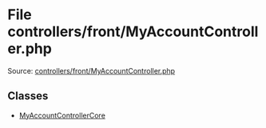 File controllers/front/MyAccountController.php
=========

Source: [controllers/front/MyAccountController.php](https://github.com/PrestaShop/PrestaShop/blob/1.5.4.1/controllers/front/MyAccountController.php)


Classes
-------

* [MyAccountControllerCore](class.MyAccountControllerCore.md)


